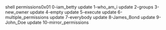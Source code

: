 shell permissions0x01
0-iam_betty update
1-who_am_i update
2-groups
3-new_owner update
4-empty update
5-execute update
6-multiple_permissions update
7-everybody update
8-James_Bond update
9-John_Doe update
10-mirror_permissions
